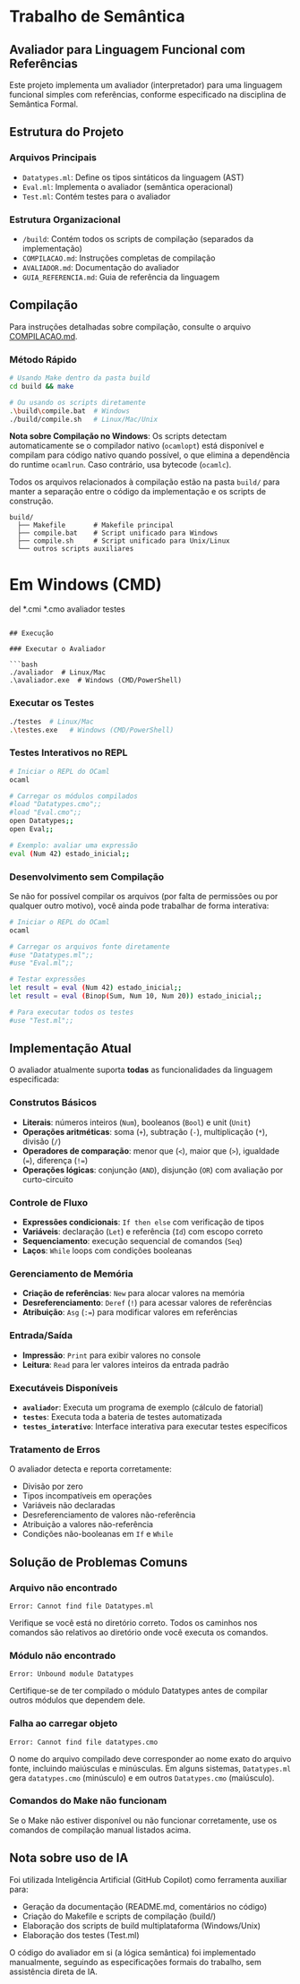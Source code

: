 # Trabalho de Semântica

## Avaliador para Linguagem Funcional com Referências

Este projeto implementa um avaliador (interpretador) para uma linguagem funcional simples com referências, 
conforme especificado na disciplina de Semântica Formal.

## Estrutura do Projeto

### Arquivos Principais
- `Datatypes.ml`: Define os tipos sintáticos da linguagem (AST)
- `Eval.ml`: Implementa o avaliador (semântica operacional)
- `Test.ml`: Contém testes para o avaliador

### Estrutura Organizacional
- `/build`: Contém todos os scripts de compilação (separados da implementação)
- `COMPILACAO.md`: Instruções completas de compilação
- `AVALIADOR.md`: Documentação do avaliador
- `GUIA_REFERENCIA.md`: Guia de referência da linguagem

## Compilação

Para instruções detalhadas sobre compilação, consulte o arquivo [COMPILACAO.md](COMPILACAO.md).

### Método Rápido

```bash
# Usando Make dentro da pasta build
cd build && make

# Ou usando os scripts diretamente
.\build\compile.bat  # Windows
./build/compile.sh   # Linux/Mac/Unix
```

**Nota sobre Compilação no Windows**: Os scripts detectam automaticamente se o compilador nativo (`ocamlopt`) está disponível e compilam para código nativo quando possível, o que elimina a dependência do runtime `ocamlrun`. Caso contrário, usa bytecode (`ocamlc`).

Todos os arquivos relacionados à compilação estão na pasta `build/` para manter
a separação entre o código da implementação e os scripts de construção.

```
build/
  ├── Makefile       # Makefile principal
  ├── compile.bat    # Script unificado para Windows
  ├── compile.sh     # Script unificado para Unix/Linux
  └── outros scripts auxiliares
```

# Em Windows (CMD)
del *.cmi *.cmo avaliador testes
```

## Execução

### Executar o Avaliador

```bash
./avaliador  # Linux/Mac
.\avaliador.exe  # Windows (CMD/PowerShell)
```

### Executar os Testes

```bash
./testes  # Linux/Mac
.\testes.exe   # Windows (CMD/PowerShell)
```

### Testes Interativos no REPL

```bash
# Iniciar o REPL do OCaml
ocaml

# Carregar os módulos compilados
#load "Datatypes.cmo";;
#load "Eval.cmo";;
open Datatypes;;
open Eval;;

# Exemplo: avaliar uma expressão
eval (Num 42) estado_inicial;;
```

### Desenvolvimento sem Compilação

Se não for possível compilar os arquivos (por falta de permissões ou por qualquer outro motivo), você ainda pode trabalhar de forma interativa:

```bash
# Iniciar o REPL do OCaml
ocaml

# Carregar os arquivos fonte diretamente
#use "Datatypes.ml";;
#use "Eval.ml";;

# Testar expressões
let result = eval (Num 42) estado_inicial;;
let result = eval (Binop(Sum, Num 10, Num 20)) estado_inicial;;

# Para executar todos os testes
#use "Test.ml";;
```

## Implementação Atual

O avaliador atualmente suporta **todas** as funcionalidades da linguagem especificada:

### Construtos Básicos
- **Literais**: números inteiros (`Num`), booleanos (`Bool`) e unit (`Unit`)
- **Operações aritméticas**: soma (`+`), subtração (`-`), multiplicação (`*`), divisão (`/`)
- **Operadores de comparação**: menor que (`<`), maior que (`>`), igualdade (`=`), diferença (`!=`)
- **Operações lógicas**: conjunção (`AND`), disjunção (`OR`) com avaliação por curto-circuito

### Controle de Fluxo
- **Expressões condicionais**: `If then else` com verificação de tipos
- **Variáveis**: declaração (`Let`) e referência (`Id`) com escopo correto
- **Sequenciamento**: execução sequencial de comandos (`Seq`)
- **Laços**: `While` loops com condições booleanas

### Gerenciamento de Memória
- **Criação de referências**: `New` para alocar valores na memória
- **Desreferenciamento**: `Deref` (`!`) para acessar valores de referências
- **Atribuição**: `Asg` (`:=`) para modificar valores em referências

### Entrada/Saída
- **Impressão**: `Print` para exibir valores no console
- **Leitura**: `Read` para ler valores inteiros da entrada padrão

### Executáveis Disponíveis
- **`avaliador`**: Executa um programa de exemplo (cálculo de fatorial)
- **`testes`**: Executa toda a bateria de testes automatizada
- **`testes_interativo`**: Interface interativa para executar testes específicos

### Tratamento de Erros
O avaliador detecta e reporta corretamente:
- Divisão por zero
- Tipos incompatíveis em operações
- Variáveis não declaradas
- Desreferenciamento de valores não-referência
- Atribuição a valores não-referência
- Condições não-booleanas em `If` e `While`

## Solução de Problemas Comuns

### Arquivo não encontrado
```
Error: Cannot find file Datatypes.ml
```
Verifique se você está no diretório correto. Todos os caminhos nos comandos são relativos ao diretório onde você executa os comandos.

### Módulo não encontrado
```
Error: Unbound module Datatypes
```
Certifique-se de ter compilado o módulo Datatypes antes de compilar outros módulos que dependem dele.

### Falha ao carregar objeto
```
Error: Cannot find file datatypes.cmo
```
O nome do arquivo compilado deve corresponder ao nome exato do arquivo fonte, incluindo maiúsculas e minúsculas. Em alguns sistemas, `Datatypes.ml` gera `datatypes.cmo` (minúsculo) e em outros `Datatypes.cmo` (maiúsculo).

### Comandos do Make não funcionam
Se o Make não estiver disponível ou não funcionar corretamente, use os comandos de compilação manual listados acima.

## Nota sobre uso de IA

Foi utilizada Inteligência Artificial (GitHub Copilot) como ferramenta auxiliar para:
- Geração da documentação (README.md, comentários no código)
- Criação do Makefile e scripts de compilação (build/)
- Elaboração dos scripts de build multiplataforma (Windows/Unix)
- Elaboração dos testes (Test.ml)

O código do avaliador em si (a lógica semântica) foi implementado manualmente, seguindo as especificações formais do trabalho, sem assistência direta de IA.